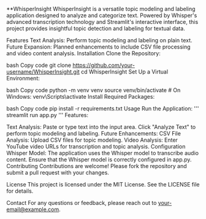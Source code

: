 **WhisperInsight
WhisperInsight is a versatile topic modeling and labeling application designed to analyze and categorize text. Powered by Whisper's advanced transcription technology and Streamlit's interactive interface, this project provides insightful topic detection and labeling for textual data.

Features
Text Analysis: Perform topic modeling and labeling on plain text.
Future Expansion: Planned enhancements to include CSV file processing and video content analysis.
Installation
Clone the Repository:

bash
Copy code
git clone https://github.com/your-username/WhisperInsight.git
cd WhisperInsight
Set Up a Virtual Environment:

bash
Copy code
python -m venv venv
source venv/bin/activate  # On Windows: venv\Scripts\activate
Install Required Packages:

bash
Copy code
pip install -r requirements.txt
Usage
Run the Application:
'''
streamlit run app.py
'''
Features:

Text Analysis:
Paste or type text into the input area.
Click "Analyze Text" to perform topic modeling and labeling.
Future Enhancements:
CSV File Analysis: Upload CSV files for topic modeling.
Video Analysis: Enter YouTube video URLs for transcription and topic analysis.
Configuration
Whisper Model: The application uses the Whisper model to transcribe audio content. Ensure that the Whisper model is correctly configured in app.py.
Contributing
Contributions are welcome! Please fork the repository and submit a pull request with your changes.

License
This project is licensed under the MIT License. See the LICENSE file for details.

Contact
For any questions or feedback, please reach out to your-email@example.com.
